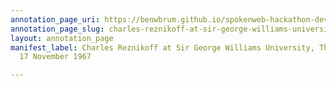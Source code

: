 ```yaml
---
annotation_page_uri: https://benwbrum.github.io/spokenweb-hackathon-development/annotations/charles-reznikoff-at-sir-george-williams-university-the-poetry-series-17-november-1967-canvas-1-george-bowering.json
annotation_page_slug: charles-reznikoff-at-sir-george-williams-university-the-poetry-series-17-november-1967-canvas-1-george-bowering
layout: annotation_page
manifest_label: Charles Reznikoff at Sir George Williams University, The Poetry Series,
  17 November 1967

---
```

